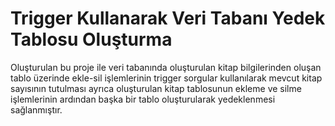 # Trigger Kullanarak Veri Tabanı Yedek Tablosu Oluşturma

Oluşturulan bu proje ile veri tabanında oluşturulan kitap bilgilerinden oluşan tablo üzerinde ekle-sil işlemlerinin trigger sorgular kullanılarak mevcut kitap sayısının tutulması ayrıca oluşturulan kitap tablosunun ekleme ve silme işlemlerinin ardından başka bir tablo oluşturularak yedeklenmesi sağlanmıştır.